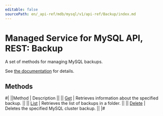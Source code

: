 ```yaml
---
editable: false
sourcePath: en/_api-ref/mdb/mysql/v1/api-ref/Backup/index.md
---
```


# Managed Service for MySQL API, REST: Backup

A set of methods for managing MySQL backups.

See [the documentation](/docs/managed-mysql/operations/cluster-backups) for details.

## Methods

#|
||Method | Description ||
|| [Get](get.md) | Retrieves information about the specified backup. ||
|| [List](list.md) | Retrieves the list of backups in a folder. ||
|| [Delete](delete.md) | Deletes the specified MySQL cluster backup. ||
|#